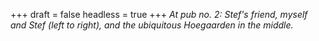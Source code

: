 
+++
draft = false
headless = true
+++
_At pub no. 2: Stef's friend, myself and Stef (left to right), and the ubiquitous Hoegaarden in the middle._
